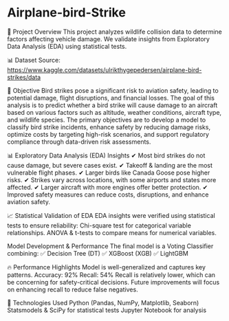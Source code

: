 # Airplane-bird-Strike
📌 Project Overview
This project analyzes wildlife collision data to determine factors affecting vehicle damage. We validate insights from Exploratory Data Analysis (EDA) using statistical tests.

📊 Dataset
Source: https://www.kaggle.com/datasets/ulrikthygepedersen/airplane-bird-strikes/data

🔬 Objective
Bird strikes pose a significant risk to aviation safety, leading to potential damage, flight disruptions, and 
financial losses. The goal of this analysis is to predict whether a bird strike will cause damage to an aircraft 
based on various factors such as altitude, weather conditions, aircraft type, and wildlife species. 
The primary objectives are to develop a model to classify bird strike incidents, enhance safety by reducing 
damage risks, optimize costs by targeting high-risk scenarios, and support regulatory compliance through 
data-driven risk assessments.

📊 Exploratory Data Analysis (EDA) Insights
✔ Most bird strikes do not cause damage, but severe cases exist.
✔ Takeoff & landing are the most vulnerable flight phases.
✔ Larger birds like Canada Goose pose higher risks.
✔ Strikes vary across locations, with some airports and states more affected.
✔ Larger aircraft with more engines offer better protection.
✔ Improved safety measures can reduce costs, disruptions, and enhance aviation safety.

📈 Statistical Validation of EDA
EDA insights were verified using statistical tests to ensure reliability:
Chi-square test for categorical variable relationships.
ANOVA & t-tests to compare means for numerical variables.

Model Development & Performance
The final model is a Voting Classifier combining:
✅ Decision Tree (DT)
✅ XGBoost (XGB)
✅ LightGBM

🔥 Performance Highlights
Model is well-generalized and captures key patterns.
Accuracy: 92%
Recall: 54%
Recall is relatively lower, which can be concerning for safety-critical decisions. Future improvements will focus on enhancing recall to reduce false negatives.

🚀 Technologies Used
Python (Pandas, NumPy, Matplotlib, Seaborn)
Statsmodels & SciPy for statistical tests
Jupyter Notebook for analysis
